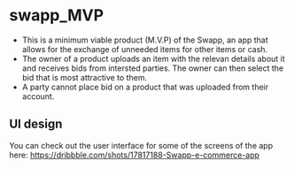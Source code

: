 # swapp_MVP

- This is a minimum viable product (M.V.P) of the Swapp, an app that allows for the
exchange of unneeded items for other items or cash. 
- The owner of a product uploads an item with the relevan details about it and receives bids
from intersted parties. The owner can then select the bid that is most attractive to them.
- A party cannot place bid on a product that was uploaded from their account.

## UI design
You can check out the user interface for some of the screens of the app here: https://dribbble.com/shots/17817188-Swapp-e-commerce-app

